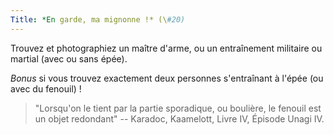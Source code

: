 ```yaml
---
Title: *En garde, ma mignonne !* (\#20)
---
```


Trouvez et photographiez un maître d'arme, ou un entraînement militaire ou martial (avec ou sans épée).

*Bonus* si vous trouvez exactement deux personnes s'entraînant à l'épée (ou avec du fenouil) !

> "Lorsqu'on le tient par la partie sporadique, ou boulière, le fenouil est un objet redondant" -- Karadoc, Kaamelott, Livre IV, Épisode Unagi IV.